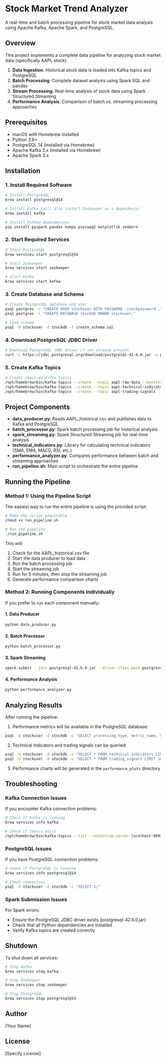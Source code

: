 # Stock Market Trend Analyzer

A real-time and batch processing pipeline for stock market data analysis using Apache Kafka, Apache Spark, and PostgreSQL.

## Overview

This project implements a complete data pipeline for analyzing stock market data (specifically AAPL stock):

1. **Data Ingestion**: Historical stock data is loaded into Kafka topics and PostgreSQL
2. **Batch Processing**: Complete dataset analysis using Spark SQL and pandas
3. **Stream Processing**: Real-time analysis of stock data using Spark Structured Streaming
4. **Performance Analysis**: Comparison of batch vs. streaming processing approaches

## Prerequisites

- macOS with Homebrew installed
- Python 3.6+
- PostgreSQL 14 (installed via Homebrew)
- Apache Kafka 3.x (installed via Homebrew)
- Apache Spark 3.x

## Installation

### 1. Install Required Software

```bash
# Install PostgreSQL
brew install postgresql@14

# Install Kafka (will also install Zookeeper as a dependency)
brew install kafka

# Install Python dependencies
pip install pyspark pandas numpy psycopg2 matplotlib seaborn
```

### 2. Start Required Services

```bash
# Start PostgreSQL
brew services start postgresql@14

# Start Zookeeper
brew services start zookeeper

# Start Kafka
brew services start kafka
```

### 3. Create Database and Schema

```bash
# Create PostgreSQL database and user
psql postgres -c "CREATE USER stockuser WITH PASSWORD 'stockpassword';"
psql postgres -c "CREATE DATABASE stockdb OWNER stockuser;"

# Load schema
psql -U stockuser -d stockdb -f create_schema.sql
```

### 4. Download PostgreSQL JDBC Driver

```bash
# Download PostgreSQL JDBC driver if not already present
curl -L https://jdbc.postgresql.org/download/postgresql-42.6.0.jar -o postgresql-42.6.0.jar
```

### 5. Create Kafka Topics

```bash
# Create required Kafka topics
/opt/homebrew/bin/kafka-topics --create --topic aapl-raw-data --bootstrap-server localhost:9092 --partitions 1 --replication-factor 1
/opt/homebrew/bin/kafka-topics --create --topic aapl-technical-indicators --bootstrap-server localhost:9092 --partitions 1 --replication-factor 1
/opt/homebrew/bin/kafka-topics --create --topic aapl-trading-signals --bootstrap-server localhost:9092 --partitions 1 --replication-factor 1
```

## Project Components

- **data_producer.py**: Reads AAPL_historical.csv and publishes data to Kafka and PostgreSQL
- **batch_processor.py**: Spark batch processing job for historical analysis
- **spark_streaming.py**: Spark Structured Streaming job for real-time analysis
- **technical_indicators.py**: Library for calculating technical indicators (SMA, EMA, MACD, RSI, etc.)
- **performance_analyzer.py**: Compares performance between batch and streaming approaches
- **run_pipeline.sh**: Main script to orchestrate the entire pipeline

## Running the Pipeline

### Method 1: Using the Pipeline Script

The easiest way to run the entire pipeline is using the provided script:

```bash
# Make the script executable
chmod +x run_pipeline.sh

# Run the pipeline
./run_pipeline.sh
```

This will:

1. Check for the AAPL_historical.csv file
2. Start the data producer to load data
3. Run the batch processing job
4. Start the streaming job
5. Run for 5 minutes, then stop the streaming job
6. Generate performance comparison charts

### Method 2: Running Components Individually

If you prefer to run each component manually:

#### 1. Data Producer

```bash
python data_producer.py
```

#### 2. Batch Processor

```bash
python batch_processor.py
```

#### 3. Spark Streaming

```bash
spark-submit --jars postgresql-42.6.0.jar --driver-class-path postgresql-42.6.0.jar --packages org.apache.spark:spark-sql-kafka-0-10_2.12:3.5.3 spark_streaming.py
```

#### 4. Performance Analysis

```bash
python performance_analyzer.py
```

## Analyzing Results

After running the pipeline:

1. Performance metrics will be available in the PostgreSQL database:

```bash
psql -U stockuser -d stockdb -c "SELECT processing_type, metric_name, metric_value FROM performance_metrics;"
```

2. Technical indicators and trading signals can be queried:

```bash
psql -U stockuser -d stockdb -c "SELECT * FROM technical_indicators LIMIT 10;"
psql -U stockuser -d stockdb -c "SELECT * FROM trading_signals LIMIT 10;"
```

3. Performance charts will be generated in the `performance_plots` directory

## Troubleshooting

### Kafka Connection Issues

If you encounter Kafka connection problems:

```bash
# Check if Kafka is running
brew services info kafka

# Check if topics exist
/opt/homebrew/bin/kafka-topics --list --bootstrap-server localhost:9092
```

### PostgreSQL Issues

If you have PostgreSQL connection problems:

```bash
# Check if PostgreSQL is running
brew services info postgresql@14

# Check connection
psql -U stockuser -d stockdb -c "SELECT 1;"
```

### Spark Submission Issues

For Spark errors:

- Ensure the PostgreSQL JDBC driver exists (postgresql-42.6.0.jar)
- Check that all Python dependencies are installed
- Verify Kafka topics are created correctly

## Shutdown

To shut down all services:

```bash
# Stop Kafka
brew services stop kafka

# Stop Zookeeper
brew services stop zookeeper

# Stop PostgreSQL
brew services stop postgresql@14
```

## Author

[Your Name]

## License

[Specify License]
